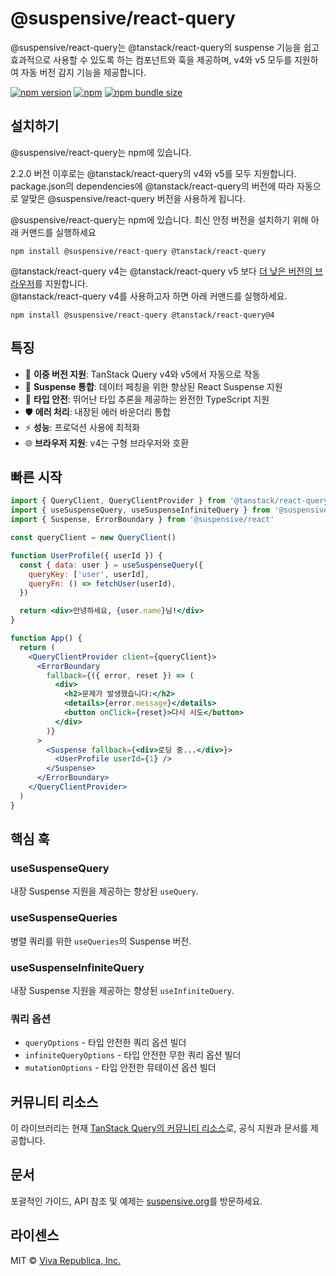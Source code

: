 # @suspensive/react-query

@suspensive/react-query는 @tanstack/react-query의 suspense 기능을 쉽고 효과적으로 사용할 수 있도록 하는 컴포넌트와 훅을 제공하며, v4와 v5 모두를 지원하여 자동 버전 감지 기능을 제공합니다.

[![npm version](https://img.shields.io/npm/v/@suspensive/react-query?color=000&labelColor=000&logo=npm&label=)](https://www.npmjs.com/package/@suspensive/react-query)
[![npm](https://img.shields.io/npm/dm/@suspensive/react-query?color=000&labelColor=000)](https://www.npmjs.com/package/@suspensive/react-query)
[![npm bundle size](https://img.shields.io/bundlephobia/minzip/@suspensive/react-query?color=000&labelColor=000)](https://www.npmjs.com/package/@suspensive/react-query)

## 설치하기

@suspensive/react-query는 npm에 있습니다.

2.2.0 버전 이후로는 @tanstack/react-query의 v4와 v5를 모두 지원합니다. package.json의 dependencies에 @tanstack/react-query의 버전에 따라 자동으로 알맞은 @suspensive/react-query 버전을 사용하게 됩니다.

@suspensive/react-query는 npm에 있습니다. 최신 안정 버전을 설치하기 위해 아래 커맨드를 실행하세요

```shell npm2yarn
npm install @suspensive/react-query @tanstack/react-query
```

@tanstack/react-query v4는 @tanstack/react-query v5 보다 [더 낮은 버전의 브라우저](https://suspensive.org/ko/docs/react-query/motivation#tanstackreact-query-v5%EC%9D%98-es-private-field%EB%A1%9C-%EC%9D%B8%ED%95%B4-%EC%A0%80%EB%B2%84%EC%A0%84%EC%9D%98-%EB%B8%8C%EB%9D%BC%EC%9A%B0%EC%A0%80%EB%A5%BC-%EC%A7%80%EC%9B%90%ED%95%98%EC%A7%80-%EB%AA%BB%ED%95%98%EB%8A%94-%EB%AC%B8%EC%A0%9C%EB%A5%BC-%ED%95%B4%EA%B2%B0%ED%95%A9%EB%8B%88%EB%8B%A4)를 지원합니다.  
@tanstack/react-query v4를 사용하고자 하면 아래 커맨드를 실행하세요.

```shell npm2yarn
npm install @suspensive/react-query @tanstack/react-query@4
```

## 특징

- 🔄 **이중 버전 지원**: TanStack Query v4와 v5에서 자동으로 작동
- 🚀 **Suspense 통합**: 데이터 페칭을 위한 향상된 React Suspense 지원
- 🎯 **타입 안전**: 뛰어난 타입 추론을 제공하는 완전한 TypeScript 지원
- 🛡️ **에러 처리**: 내장된 에러 바운더리 통합
- ⚡ **성능**: 프로덕션 사용에 최적화
- 🌐 **브라우저 지원**: v4는 구형 브라우저와 호환

## 빠른 시작

```jsx
import { QueryClient, QueryClientProvider } from '@tanstack/react-query'
import { useSuspenseQuery, useSuspenseInfiniteQuery } from '@suspensive/react-query'
import { Suspense, ErrorBoundary } from '@suspensive/react'

const queryClient = new QueryClient()

function UserProfile({ userId }) {
  const { data: user } = useSuspenseQuery({
    queryKey: ['user', userId],
    queryFn: () => fetchUser(userId),
  })

  return <div>안녕하세요, {user.name}님!</div>
}

function App() {
  return (
    <QueryClientProvider client={queryClient}>
      <ErrorBoundary
        fallback={({ error, reset }) => (
          <div>
            <h2>문제가 발생했습니다:</h2>
            <details>{error.message}</details>
            <button onClick={reset}>다시 시도</button>
          </div>
        )}
      >
        <Suspense fallback={<div>로딩 중...</div>}>
          <UserProfile userId={1} />
        </Suspense>
      </ErrorBoundary>
    </QueryClientProvider>
  )
}
```

## 핵심 훅

### useSuspenseQuery

내장 Suspense 지원을 제공하는 향상된 `useQuery`.

### useSuspenseQueries

병렬 쿼리를 위한 `useQueries`의 Suspense 버전.

### useSuspenseInfiniteQuery

내장 Suspense 지원을 제공하는 향상된 `useInfiniteQuery`.

### 쿼리 옵션

- `queryOptions` - 타입 안전한 쿼리 옵션 빌더
- `infiniteQueryOptions` - 타입 안전한 무한 쿼리 옵션 빌더
- `mutationOptions` - 타입 안전한 뮤테이션 옵션 빌더

## 커뮤니티 리소스

이 라이브러리는 현재 [TanStack Query의 커뮤니티 리소스](https://tanstack.com/query/latest/docs/framework/react/community/suspensive-react-query)로, 공식 지원과 문서를 제공합니다.

## 문서

포괄적인 가이드, API 참조 및 예제는 [suspensive.org](https://suspensive.org)를 방문하세요.

## 라이센스

MIT © [Viva Republica, Inc.](https://github.com/toss/suspensive/blob/main/LICENSE)
